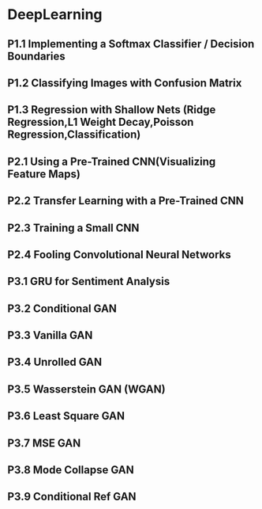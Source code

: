# DeepLearning
## P1.1 Implementing a Softmax Classifier / Decision Boundaries
## P1.2 Classifying Images with Confusion Matrix
## P1.3 Regression with Shallow Nets (Ridge Regression,L1 Weight Decay,Poisson Regression,Classification)
## P2.1 Using a Pre-Trained CNN(Visualizing Feature Maps)
## P2.2 Transfer Learning with a Pre-Trained CNN
## P2.3 Training a Small CNN
## P2.4 Fooling Convolutional Neural Networks
## P3.1 GRU for Sentiment Analysis
## P3.2 Conditional GAN
## P3.3 Vanilla GAN
## P3.4 Unrolled GAN
## P3.5 Wasserstein GAN (WGAN)
## P3.6 Least Square GAN
## P3.7 MSE GAN
## P3.8 Mode Collapse GAN
## P3.9 Conditional Ref GAN
